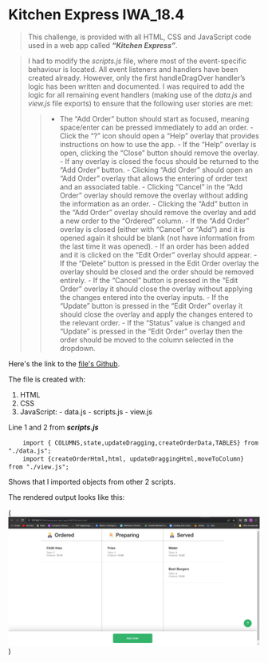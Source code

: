 # Kitchen Express IWA_18.4 

> This challenge, is provided with all HTML, CSS and JavaScript code used in a web app called ***“Kitchen Express”***.

> I had to modify the *scripts.js* file, where most of the event-specific behaviour is located. All event listeners and handlers have been created already. However, only the first handleDragOver handler’s logic has been written and documented. I was required to add the logic for all remaining event handlers (making use of the *data.js* and *view.js* file exports) to ensure that the following user stories are met:
> 
>> - The “Add Order” button should start as focused, meaning space/enter can be pressed immediately to add an order.
    - Click the “?” icon should open a “Help” overlay that provides instructions on how to use the app.
    - If the “Help” overlay is open, clicking the “Close” button should remove the overlay.
    - If any overlay is closed the focus should be returned to the “Add Order” button.
    - Clicking “Add Order” should open an “Add Order” overlay that allows the entering of order text and an associated table.
    - Clicking “Cancel” in the “Add Order” overlay should remove the overlay without adding the information as an order.
    - Clicking the “Add” button in the “Add Order” overlay should remove the overlay and add a new order to the “Ordered” column.
    - If the “Add Order” overlay is closed (either with “Cancel” or “Add”) and it is opened again it should be blank (not have information from the last time it was opened).
    - If an order has been added and it is clicked on the “Edit Order” overlay should appear.
    - If the “Delete” button is pressed in the Edit Order overlay the overlay should be closed and the order should be removed entirely.
    - If the “Cancel” button is pressed in the “Edit Order” overlay it should close the overlay without applying the changes entered into the overlay inputs.
    - If the “Update” button is pressed in the “Edit Order” overlay it should close the overlay and apply the changes entered to the relevant order.
    - If the “Status” value is changed and “Update” is pressed in the “Edit Order” overlay then the order should be moved to the column selected in the dropdown.
>

Here's the link to the [file's Github](https://github.com/Ato-Mothibi/interactive-web-apps.git).

The file is created with:

1. HTML 
2. CSS
3. JavaScript: 
        - data.js
        - scripts.js
        - view.js

Line 1 and 2 from ***scripts.js***

        import { COLUMNS,state,updateDragging,createOrderData,TABLES} from "./data.js";
        import {createOrderHtml,html, updateDraggingHtml,moveToColumn} from "./view.js";   

Shows that I imported objects from other 2 scripts.

The rendered output looks like this:

(![Interphase of the project](image/interphase.png))